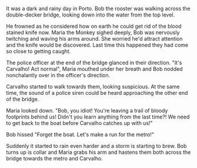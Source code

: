 
It was a dark and rainy day in Porto. Bob the rooster was walking across the double-decker bridge, looking down into the water from the top level. 

He frowned as he considered how on earth he could get rid of the blood stained knife now. Maria the Monkey sighed deeply, Bob was nervously twitching and waving his arms around. She worried he'd attract attention and the knife would be discovered. Last time this happened they had come so close to getting caught.

The police officer at the end of the bridge glanced in their direction. "It's Carvalho! Act normal", Maria mouthed under her breath and Bob nodded nonchalantly over in the officer's direction. 

Carvalho started to walk towards them, looking suspicious.  At the same time, the sound of a police siren could be heard approaching the other end of the bridge.

Maria looked down.  "Bob, you idiot! You're leaving a trail of bloody footprints behind us!  Didn't you learn anything from the last time?!  We need to get back to the boat before Carvalho catches up with us!"

Bob hissed "Forget the boat.  Let's make a run for the metro!" 

Suddenly it started to rain even harder and a storm is starting to brew. Bob turns up is collar and Maria grabs his arm and hastens them both across the bridge towards the metro and Carvalho.


